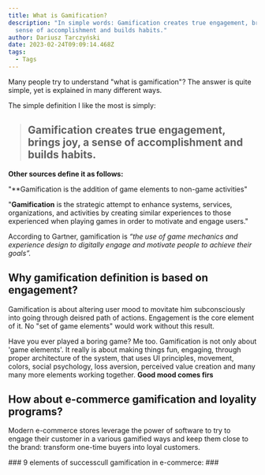 ```yaml
---
title: What is Gamification?
description: "In simple words: Gamification creates true engagement, brings joy,
  sense of accomplishment and builds habits."
author: Dariusz Tarczyński
date: 2023-02-24T09:09:14.468Z
tags:
  - Tags
---
```

Many people try to understand "what is gamification"? The answer is quite simple, yet is explained in many different ways.

T﻿he simple definition I like the most is simply:

> ## **Gamification creates true engagement, brings joy, a sense of accomplishment and builds habits.**



**O﻿ther sources define it as follows:**

"**Gamification is the addition of game elements to non-game activities"

"﻿**Gamification** is the strategic attempt to enhance systems, services, organizations, and activities by creating similar experiences to those experienced when playing games in order to motivate and engage users."

According to Gartner, gamification is *“the use of game mechanics and experience design to digitally engage and motivate people to achieve their goals”.*



## W﻿hy gamification definition is based on engagement?

G﻿amification is about altering user mood to movitate him subconsciously into going through deisred path of actions. Engagement is the core element of it. No "set of game elements" would work without this result.

Have you ever played a boring game? Me too. Gamification is not only about 'game elements'. It really is about making things fun, engaging, through proper architecture of the system, that uses UI principles, movement, colors, social psychology, loss aversion, perceived value creation and many many more elements working together. **Good mood comes firs**

## How about e-commerce gamification and loyality programs?

M﻿odern e-commerce stores leverage the power of software to try to engage their customer in a various gamified ways and keep them close to the brand: transform one-time buyers into loyal customers.

#﻿## 9 elements of successcull gamification in e-commerce: ###

